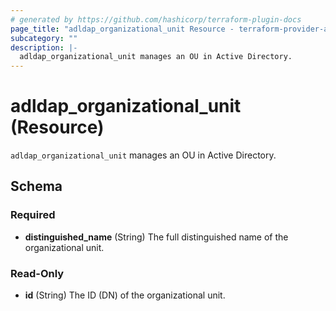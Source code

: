 ```yaml
---
# generated by https://github.com/hashicorp/terraform-plugin-docs
page_title: "adldap_organizational_unit Resource - terraform-provider-adldap"
subcategory: ""
description: |-
  adldap_organizational_unit manages an OU in Active Directory.
---
```


# adldap_organizational_unit (Resource)

`adldap_organizational_unit` manages an OU in Active Directory.



<!-- schema generated by tfplugindocs -->
## Schema

### Required

- **distinguished_name** (String) The full distinguished name of the organizational unit.

### Read-Only

- **id** (String) The ID (DN) of the organizational unit.


